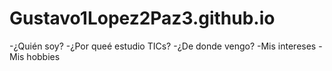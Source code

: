 # Gustavo1Lopez2Paz3.github.io

-¿Quién soy?
-¿Por queé estudio TICs?
-¿De donde vengo?
-Mis intereses
-Mis hobbies